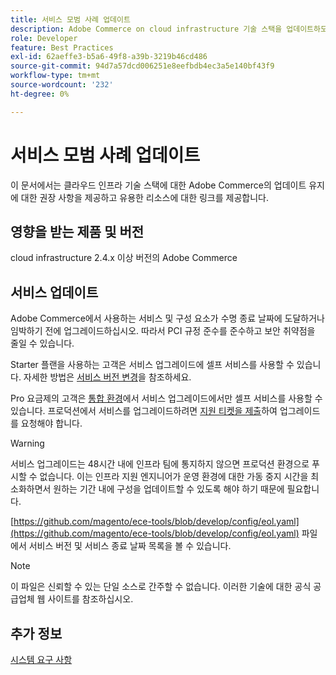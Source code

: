 ```yaml
---
title: 서비스 모범 사례 업데이트
description: Adobe Commerce on cloud infrastructure 기술 스택을 업데이트하도록 유지하는 방법에 대해 알아봅니다.
role: Developer
feature: Best Practices
exl-id: 62aeffe3-b5a6-49f8-a39b-3219b46cd486
source-git-commit: 94d7a57dcd006251e8eefbdb4ec3a5e140bf43f9
workflow-type: tm+mt
source-wordcount: '232'
ht-degree: 0%

---
```


# 서비스 모범 사례 업데이트

이 문서에서는 클라우드 인프라 기술 스택에 대한 Adobe Commerce의 업데이트 유지에 대한 권장 사항을 제공하고 유용한 리소스에 대한 링크를 제공합니다.

## 영향을 받는 제품 및 버전

cloud infrastructure 2.4.x 이상 버전의 Adobe Commerce

## 서비스 업데이트

Adobe Commerce에서 사용하는 서비스 및 구성 요소가 수명 종료 날짜에 도달하거나 임박하기 전에 업그레이드하십시오. 따라서 PCI 규정 준수를 준수하고 보안 취약점을 줄일 수 있습니다.

Starter 플랜을 사용하는 고객은 서비스 업그레이드에 셀프 서비스를 사용할 수 있습니다. 자세한 방법은 [서비스 버전 변경](https://devdocs.magento.com/cloud/project/services.html#change-service-version)을 참조하세요.

Pro 요금제의 고객은 [통합 환경](https://experienceleague.adobe.com/docs/commerce-knowledge-base/kb/announcements/commerce-announcements/integration-environment-enhancement-request-pro-and-starter.html)에서 서비스 업그레이드에서만 셀프 서비스를 사용할 수 있습니다. 프로덕션에서 서비스를 업그레이드하려면 [지원 티켓을 제출](https://experienceleague.adobe.com/docs/commerce-knowledge-base/kb/help-center-guide/magento-help-center-user-guide.html#submit-ticket)하여 업그레이드를 요청해야 합니다.

>[!WARNING]
>
>서비스 업그레이드는 48시간 내에 인프라 팀에 통지하지 않으면 프로덕션 환경으로 푸시할 수 없습니다. 이는 인프라 지원 엔지니어가 운영 환경에 대한 가동 중지 시간을 최소화하면서 원하는 기간 내에 구성을 업데이트할 수 있도록 해야 하기 때문에 필요합니다.

[https://github.com/magento/ece-tools/blob/develop/config/eol.yaml](https://github.com/magento/ece-tools/blob/develop/config/eol.yaml) 파일에서 서비스 버전 및 서비스 종료 날짜 목록을 볼 수 있습니다.

>[!NOTE]
>
>이 파일은 신뢰할 수 있는 단일 소스로 간주할 수 없습니다. 이러한 기술에 대한 공식 공급업체 웹 사이트를 참조하십시오.

## 추가 정보

[시스템 요구 사항](../../../installation/system-requirements.md)
